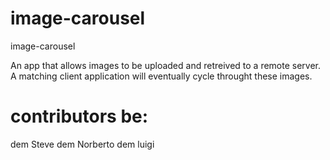 # image-carousel
image-carousel

An app that allows images to be uploaded and retreived to a remote server. A matching client application will eventually cycle throught these images.



# contributors be:
dem Steve
dem Norberto
dem luigi
